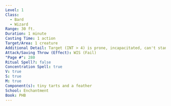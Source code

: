 ```yaml
---
Level: 1
Class:
  - Bard
  - Wizard
Range: 30 ft.
Duration: 1 minute
Casting Time: 1 action
Target/Area: 1 creature
Additional Detail: Target (INT > 4) is prone, incapacitated, can't stand. WIS save each turn to end.
Attack/Saving Throw (Effect): WIS (Fail)
"Page #": 280
Ritual Spell?: false
Concentration Spell: true
V: true
S: true
M: true
Component(s): tiny tarts and a feather
School: Enchantment
Book: PHB
---
```

